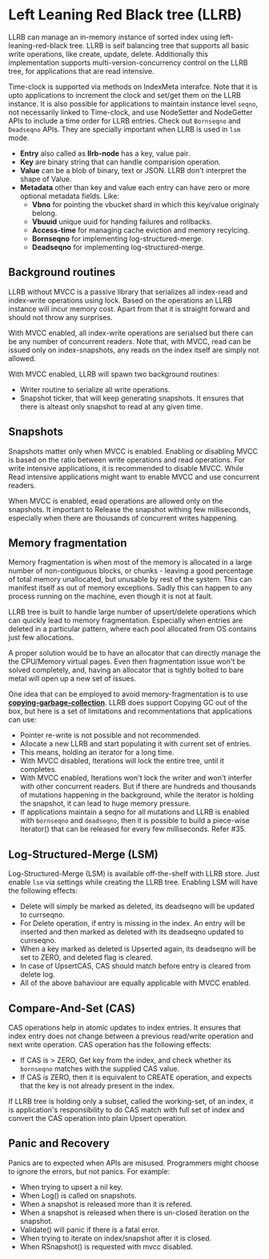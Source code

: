 Left Leaning Red Black tree (LLRB)
==================================

LLRB can manage an in-memory instance of sorted index using
left-leaning-red-black tree. LLRB is self balancing tree that supports
all basic write operations, like create, update, delete. Additionally
this implementation supports multi-version-concurrency control on
the LLRB tree, for applications that are read intensive.

Time-clock is supported via methods on IndexMeta interafce. Note that
it is upto applications to increment the clock and set/get them on the
LLRB instance. It is also possible for applications to maintain instance
level `seqno`, not necessarily linked to Time-clock, and use NodeSetter
and NodeGetter APIs to include a time order for LLRB entries. Check
out `Bornseqno` and `Deadseqno` APIs. They are specially important when
LLRB is used in `lsm` mode.

* **Entry** also called as **llrb-node** has a key, value pair.
* **Key** are binary string that can handle comparision operation.
* **Value** can be a blob of binary, text or JSON. LLRB don't interpret
  the shape of Value.
* **Metadata** other than key and value each entry can have zero or
  more optional metadata fields. Like:
  * **Vbno** for pointing the vbucket shard in which this key/value
    originaly belong.
  * **Vbuuid** unique uuid for handing failures and rollbacks.
  * **Access-time** for managing cache eviction and memory recylcing.
  * **Bornseqno** for implementing log-structured-merge.
  * **Deadseqno** for implementing log-structured-merge.

Background routines
-------------------

LLRB without MVCC is a passive library that serializes all
index-read and index-write operations using lock. Based on the
operations an LLRB instance will incur memory cost. Apart from
that it is straight forward and should not throw any surprises.

With MVCC enabled, all index-write operations are serialsed but
there can be any number of concurrent readers. Note that, with
MVCC, read can be issued only on index-snapshots, any reads
on the index itself are simply not allowed.

With MVCC enabled, LLRB will spawn two background routines:
* Writer routine to serialize all write operations.
* Snapshot ticker, that will keep generating snapshots. It ensures
  that there is alteast only snapshot to read at any given time.

Snapshots
---------

Snapshots matter only when MVCC is enabled. Enabling or disabling
MVCC is based on the ratio between write operations and read operations.
For write intensive applications, it is recommended to disable MVCC.
While Read intensive applications might want to enable MVCC and use
concurrent readers.

When MVCC is enabled, eead operations are allowed only on the snapshots.
It important to Release the snapshot withing few milliseconds, especially
when there are thousands of concurrent writes happening.

Memory fragmentation
--------------------

Memory fragmentation is when most of the memory is allocated in a large
number of non-contiguous blocks, or chunks - leaving a good percentage
of total memory unallocated, but unusable by rest of the system. This
can manifest itself as out of memory exceptions. Sadly this can happen
to any process running on the machine, even though it is not at fault.

LLRB tree is built to handle large number of upsert/delete operations
which can quickly lead to memory fragmentation. Especially when entries
are deleted in a particular pattern, where each pool allocated from OS
contains just few allocations.

A proper solution would be to have an allocator that can directly
manage the the CPU/Memory virtual pages. Even then fragmentation issue
won't be solved completely, and, having an allocator that is tightly
bolted to bare metal will open up a new set of issues.

One idea that can be employed to avoid memory-fragmentation is to use
**[copying-garbage-collection](http://www.cs.cornell.edu/courses/cs312/2003fa/lectures/sec24.htm)**.
LLRB does support Copying GC out of the box, but here is a set of
limitations and recommentations that applications can use:

* Pointer re-write is not possible and not recommended.
* Allocate a new LLRB and start populating it with current set of
  entries.
* This means, holding an iterator for a long time.
* With MVCC disabled, Iterations will lock the entire tree, until it
  completes.
* With MVCC enabled, Iterations won't lock the writer and won't
  interfer with other concurrent readers. But if there are hundreds
  and thousands of mutations happening in the background, while the
  iterator is holding the snapshot, it can lead to huge memory
  pressure.
* If applications maintain a seqno for all mutations and LLRB is
  enabled with `bornseqno` and `deadseqno`, then it is possible
  to build a piece-wise Iterator() that can be released for every
  few milliseconds. Refer #35.

Log-Structured-Merge (LSM)
--------------------------

Log-Structured-Merge (LSM) is available off-the-shelf with LLRB store.
Just enable `lsm` via settings while creating the LLRB tree. Enabling
LSM will have the following effects:

* Delete will simply be marked as deleted, its deadseqno will be
  updated to currseqno.
* For Delete operation, if entry is missing in the index. An entry
  will be inserted and then marked as deleted with its deadseqno
  updated to currseqno.
* When a key marked as deleted is Upserted again, its deadseqno will
  be set to ZERO, and deleted flag is cleared.
* In case of UpsertCAS, CAS should match before entry is cleared from
  delete log.
* All of the above bahaviour are equally applicable with MVCC enabled.

Compare-And-Set (CAS)
---------------------

CAS operations help in atomic updates to index entries. It ensures that
index entry does not change between a previous read/write operation and
next write operation. CAS operation has the following effects:

* If CAS is > ZERO, Get key from the index, and check whether its
  `bornseqno` matches with the supplied CAS value.
* If CAS is ZERO, then it is equivalent to CREATE operation, and expects
  that the key is not already present in the index.

If LLRB tree is holding only a subset, called the working-set, of an index,
it is application's responsibility to do CAS match with full set of
index and convert the CAS operation into plain Upsert operation.

Panic and Recovery
------------------

Panics are to expected when APIs are misused. Programmers might choose
to ignore the errors, but not panics. For example:

- When trying to upsert a nil key.
- When Log() is called on snapshots.
- When a snapshot is released more than it is refered.
- When a snapshot is released when there is un-closed iteration on the
  snapshot.
- Validate() will panic if there is a fatal error.
- When trying to iterate on index/snapshot after it is closed.
- When RSnapshot() is requested with mvcc disabled.
